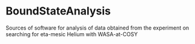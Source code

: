 # BoundStateAnalysis
Sources of software for analysis of data obtained from the experiment on searching for eta-mesic Helium with WASA-at-COSY
